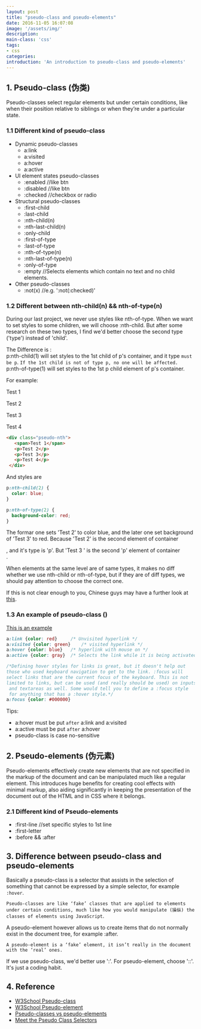 ```yaml
---
layout: post
title: "pseudo-class and pseudo-elements"
date: 2016-11-05 16:07:08
image: '/assets/img/'
description:
main-class: 'css'
tags:
- css
categories:
introduction: 'An introduction to pseudo-class and pseudo-elements'
---
```


## 1. Pseudo-class (伪类)

Pseudo-classes select regular elements but under certain conditions, like when their position relative to siblings or when they’re under a particular state.

### 1.1 Different kind of pseudo-class
- Dynamic pseudo-classes
  - a:link
  - a:visited
  - a:hover
  - a:active
- UI element states pseudo-classes
  - :enabled    //like btn
  - :disabled   //like btn
  - :checked    //checkbox or radio
- Structural pseudo-classes
  - :first-child
  - :last-child
  - :nth-child(n)
  - :nth-last-child(n)
  - :only-child
  - :first-of-type
  - :last-of-type
  - :nth-of-type(n)
  - :nth-last-of-type(n)
  - :only-of-type
  - :empty  //Selects elements which contain no text and no child elements.
- Other pseudo-classes
  - :not(x)   //e.g. ':not(:checked)'

### 1.2 Different between nth-child(n) && nth-of-type(n)
During our last project, we never use styles like nth-of-type. When we want to set styles to some children, we will choose :nth-child. But after some research on these two types, I find we'd better choose the second type ('type') instead of 'child'.

The Difference is : <br>
p:nth-child(1) will set styles to the 1st child of p's container, and it type `must be p`.  `If the 1st child is not of type p, no one will be affected.`<br>
p:nth-of-type(1) will set styles to the 1st p child element of p's container.

For example:

<div class="pseudo-nth">
   <span>Test 1</span>
   <p>Test 2</p>
   <p>Test 3</p>
   <p class="test">Test 4</p>
 </div>

```html
<div class="pseudo-nth">
   <span>Test 1</span>
   <p>Test 2</p>
   <p>Test 3</p>
   <p>Test 4</p>
 </div>
```
And styles are

```css
p:nth-child(2) {
  color: blue;
}

p:nth-of-type(2) {
  background-color: red;
}
```

The formar one sets 'Test 2' to color blue, and the later one set background of 'Test 3' to red. Because 'Test 2' is the second element of container <div>, and it's type is 'p'. But 'Test 3 ' is the second 'p' element of container <div>.

When elements at the same level are of same types, it makes no diff whether we use nth-child or nth-of-type, but if they are of diff types, we should pay attention to choose the correct one.


If this is not clear enough to you, Chinese guys may have a further look at [this](http://www.zhangxinxu.com/wordpress/2011/06/css3%E9%80%89%E6%8B%A9%E5%99%A8nth-child%E5%92%8Cnth-of-type%E4%B9%8B%E9%97%B4%E7%9A%84%E5%B7%AE%E5%BC%82/).

### 1.3 An example of pseudo-class (<a>)
<div>
  <a href="#" class="pseudo-class">This is an example</a>
</div>

```css
a:link {color: red}		/* Unvisited hyperlink */
a:visited {color: green}	/* visited hyperlink */
a:hover {color: blue}	/* hyperlink with mouse on */
a:active {color: gray}	/* Selects the link while it is being activated (being clicked on or otherwise activated). */

/*Defining hover styles for links is great, but it doesn't help out
those who used keyboard navigation to get to the link. :focus will
select links that are the current focus of the keyboard. This is not
limited to links, but can be used (and really should be used) on inputs
 and textareas as well. Some would tell you to define a :focus style
 for anything that has a :hover style.*/
a:focus {color: #000000}
```

Tips:
- a:hover must be put `after` a:link and a:visited
- a:active must be put `after` a:hover
- pseudo-class is case no-sensitive

## 2. Pseudo-elements (伪元素)

Pseudo-elements effectively create new elements that are not specified in the markup of the document and can be manipulated much like a regular element. This introduces huge benefits for creating cool effects with minimal markup, also aiding significantly in keeping the presentation of the document out of the HTML and in CSS where it belongs.

### 2.1 Different kind of Pseudo-elements

- :first-line //set specific styles to 1st line
- :first-letter
- :before && :after

## 3. Difference between pseudo-class and pseudo-elements

Basically a pseudo-class is a selector that assists in the selection of something that cannot be expressed by a simple selector, for example `:hover`.

 `Pseudo-classes are like ‘fake’ classes that are applied to elements under certain conditions, much like how you would manipulate (操纵) the classes of elements using JavaScript`.

A pseudo-element however allows us to create items that do not normally exist in the document tree, for example :after.

 `A pseudo-element is a ‘fake’ element, it isn’t really in the document with the ‘real’ ones. `

If we use pseudo-class, we'd better use ':'. For pseudo-element, choose '::'. It's just a coding habit.

## 4. Reference

- [W3School Pseudo-class](http://www.w3schools.com/css/css_pseudo_classes.asp)
- [W3School Pseudo-element](http://www.w3schools.com/css/css_pseudo_elements.asp)
- [Pseudo-classes vs pseudo-elements](http://www.growingwiththeweb.com/2012/08/pseudo-classes-vs-pseudo-elements.html)
- [Meet the Pseudo Class Selectors](https://css-tricks.com/pseudo-class-selectors/)
